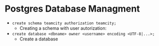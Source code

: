 ---
---

# Postgres Database Managment
* `create schema teamcity authorization teamcity;`
	* Creating a schema with user autorization:
* `create database <dbname> owner <username> encoding <UTF-8|...>;`
	* Create a database 